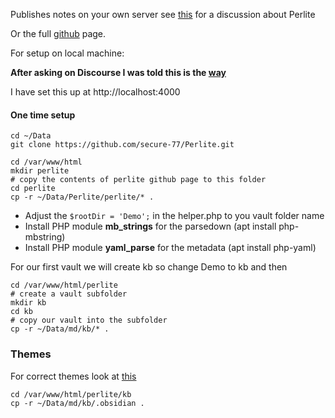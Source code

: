 Publishes notes on your own server see [this](https://forum.obsidian.md/t/perlite-publish-your-notes-to-your-own-web-server/21712/13) for a discussion about Perlite

Or the full [github](https://github.com/secure-77/Perlite) page.

For setup on local machine:

**After asking on Discourse I was told this is the [way](https://blog.nihilism.network/servers/perlite/)**

I have set this up at http://localhost:4000

#### One time setup

```
cd ~/Data
git clone https://github.com/secure-77/Perlite.git
```

```
cd /var/www/html
mkdir perlite
# copy the contents of perlite github page to this folder 
cd perlite
cp -r ~/Data/Perlite/perlite/* .
```

-   Adjust the `$rootDir = 'Demo';` in the helper.php to you vault folder name
-   Install PHP module **mb_strings** for the parsedown (apt install php-mbstring)
-  Install PHP module **yaml_parse** for the metadata (apt install php-yaml)

For our first vault we will create kb so change Demo to kb and then

```
cd /var/www/html/perlite
# create a vault subfolder
mkdir kb
cd kb
# copy our vault into the subfolder
cp -r ~/Data/md/kb/* .
```

### Themes

For correct themes look at [this](https://github.com/secure-77/Perlite/wiki/Themes)

```
cd /var/www/html/perlite/kb
cp -r ~/Data/md/kb/.obsidian .
```